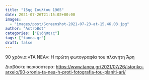 ```yaml
---
title: "15ης Ιουλίου 1965"
date: 2021-07-26T21:15:02+00:00
images:
  - "images/post/Screenshot-2021-07-23-at-15.46.03.jpg"
author: "AstroBot"
categories: ["Ειδήσεις"]
tags: ["tanea.gr"]
draft: false
---
```


90 χρόνια «ΤΑ ΝΕΑ»: H πρώτη φωτογραφία του πλανήτη Άρη

Διαβάστε περισσότερα: https://www.tanea.gr/2021/07/26/istoriko-arxeio/90-xronia-ta-nea-h-proti-fotografia-tou-planiti-ari/
